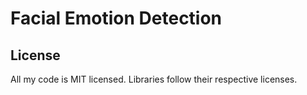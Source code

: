 # Facial Emotion Detection

## License
All my code is MIT licensed. Libraries follow their respective licenses.